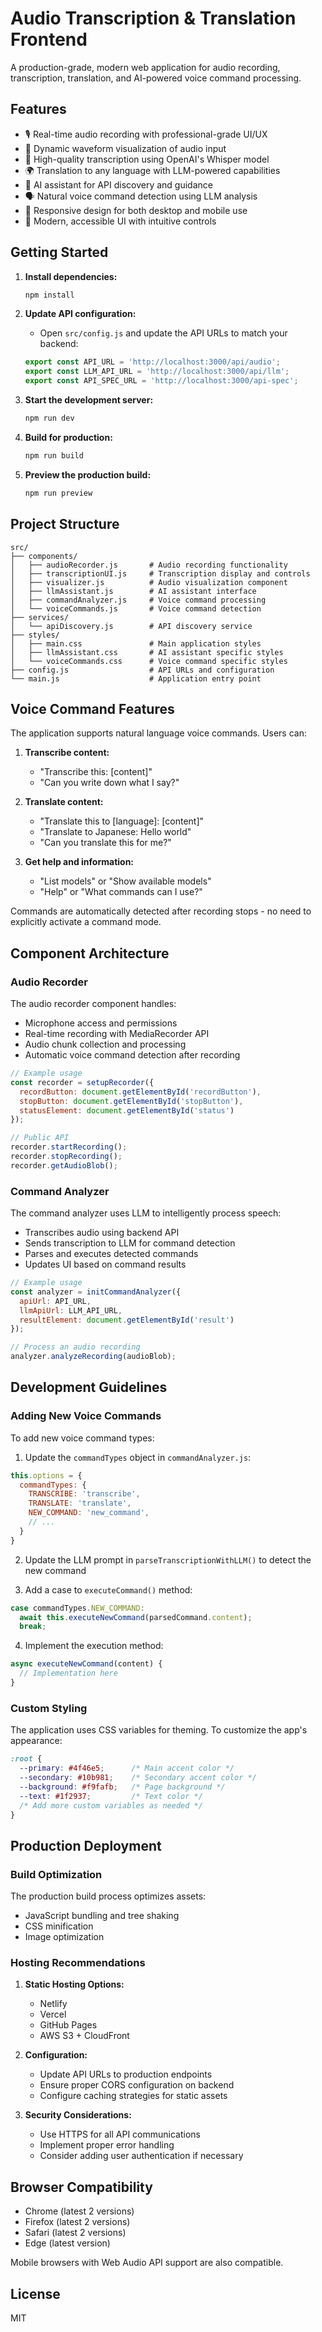 # Audio Transcription & Translation Frontend

A production-grade, modern web application for audio recording, transcription, translation, and AI-powered voice command processing.

## Features

- 🎙️ Real-time audio recording with professional-grade UI/UX
- 🌊 Dynamic waveform visualization of audio input
- 📝 High-quality transcription using OpenAI's Whisper model
- 🌍 Translation to any language with LLM-powered capabilities
- 🤖 AI assistant for API discovery and guidance
- 🗣️ Natural voice command detection using LLM analysis
- 📱 Responsive design for both desktop and mobile use
- 🎨 Modern, accessible UI with intuitive controls

## Getting Started

1. **Install dependencies:**
   ```bash
   npm install
   ```

2. **Update API configuration:**
   - Open `src/config.js` and update the API URLs to match your backend:
   ```javascript
   export const API_URL = 'http://localhost:3000/api/audio';
   export const LLM_API_URL = 'http://localhost:3000/api/llm';
   export const API_SPEC_URL = 'http://localhost:3000/api-spec';
   ```

3. **Start the development server:**
   ```bash
   npm run dev
   ```

4. **Build for production:**
   ```bash
   npm run build
   ```

5. **Preview the production build:**
   ```bash
   npm run preview
   ```

## Project Structure

```
src/
├── components/
│   ├── audioRecorder.js       # Audio recording functionality
│   ├── transcriptionUI.js     # Transcription display and controls
│   ├── visualizer.js          # Audio visualization component
│   ├── llmAssistant.js        # AI assistant interface
│   ├── commandAnalyzer.js     # Voice command processing
│   └── voiceCommands.js       # Voice command detection
├── services/
│   └── apiDiscovery.js        # API discovery service
├── styles/
│   ├── main.css               # Main application styles
│   ├── llmAssistant.css       # AI assistant specific styles
│   └── voiceCommands.css      # Voice command specific styles
├── config.js                  # API URLs and configuration
└── main.js                    # Application entry point
```

## Voice Command Features

The application supports natural language voice commands. Users can:

1. **Transcribe content:** 
   - "Transcribe this: [content]"
   - "Can you write down what I say?"

2. **Translate content:**
   - "Translate this to [language]: [content]"
   - "Translate to Japanese: Hello world"
   - "Can you translate this for me?"

3. **Get help and information:**
   - "List models" or "Show available models"
   - "Help" or "What commands can I use?"

Commands are automatically detected after recording stops - no need to explicitly activate a command mode.

## Component Architecture

### Audio Recorder

The audio recorder component handles:
- Microphone access and permissions
- Real-time recording with MediaRecorder API
- Audio chunk collection and processing
- Automatic voice command detection after recording

```javascript
// Example usage
const recorder = setupRecorder({
  recordButton: document.getElementById('recordButton'),
  stopButton: document.getElementById('stopButton'),
  statusElement: document.getElementById('status')
});

// Public API
recorder.startRecording();
recorder.stopRecording();
recorder.getAudioBlob();
```

### Command Analyzer

The command analyzer uses LLM to intelligently process speech:
- Transcribes audio using backend API
- Sends transcription to LLM for command detection
- Parses and executes detected commands
- Updates UI based on command results

```javascript
// Example usage
const analyzer = initCommandAnalyzer({
  apiUrl: API_URL,
  llmApiUrl: LLM_API_URL,
  resultElement: document.getElementById('result')
});

// Process an audio recording
analyzer.analyzeRecording(audioBlob);
```

## Development Guidelines

### Adding New Voice Commands

To add new voice command types:

1. Update the `commandTypes` object in `commandAnalyzer.js`:

```javascript
this.options = {
  commandTypes: {
    TRANSCRIBE: 'transcribe',
    TRANSLATE: 'translate',
    NEW_COMMAND: 'new_command',
    // ...
  }
}
```

2. Update the LLM prompt in `parseTranscriptionWithLLM()` to detect the new command

3. Add a case to `executeCommand()` method:

```javascript
case commandTypes.NEW_COMMAND:
  await this.executeNewCommand(parsedCommand.content);
  break;
```

4. Implement the execution method:

```javascript
async executeNewCommand(content) {
  // Implementation here
}
```

### Custom Styling

The application uses CSS variables for theming. To customize the app's appearance:

```css
:root {
  --primary: #4f46e5;      /* Main accent color */
  --secondary: #10b981;    /* Secondary accent color */
  --background: #f9fafb;   /* Page background */
  --text: #1f2937;         /* Text color */
  /* Add more custom variables as needed */
}
```

## Production Deployment

### Build Optimization

The production build process optimizes assets:
- JavaScript bundling and tree shaking
- CSS minification
- Image optimization

### Hosting Recommendations

1. **Static Hosting Options:**
   - Netlify
   - Vercel
   - GitHub Pages
   - AWS S3 + CloudFront

2. **Configuration:**
   - Update API URLs to production endpoints
   - Ensure proper CORS configuration on backend
   - Configure caching strategies for static assets

3. **Security Considerations:**
   - Use HTTPS for all API communications
   - Implement proper error handling
   - Consider adding user authentication if necessary

## Browser Compatibility

- Chrome (latest 2 versions)
- Firefox (latest 2 versions)
- Safari (latest 2 versions)
- Edge (latest version)

Mobile browsers with Web Audio API support are also compatible.

## License

MIT
